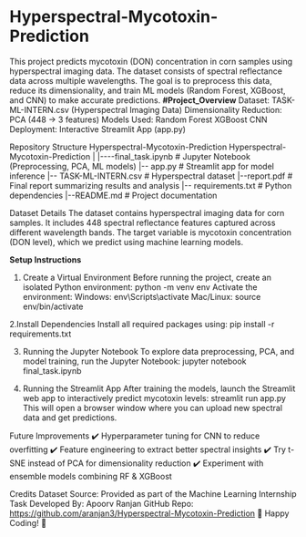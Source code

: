 # Hyperspectral-Mycotoxin-Prediction
This project predicts mycotoxin (DON) concentration in corn samples using hyperspectral imaging data. The dataset consists of spectral reflectance data across multiple wavelengths. The goal is to preprocess this data, reduce its dimensionality, and train ML models (Random Forest, XGBoost, and CNN) to make accurate predictions.
**#Project_Overview**
Dataset: TASK-ML-INTERN.csv (Hyperspectral Imaging Data)
Dimensionality Reduction: PCA (448 → 3 features)
Models Used:
Random Forest
XGBoost
CNN
Deployment: Interactive Streamlit App (app.py)

Repository Structure
Hyperspectral-Mycotoxin-Prediction
Hyperspectral-Mycotoxin-Prediction
|
|----final_task.ipynb    # Jupyter Notebook (Preprocessing, PCA, ML models)
|-- app.py              # Streamlit app for model inference
|-- TASK-ML-INTERN.csv  # Hyperspectral dataset
|--report.pdf          # Final report summarizing results and analysis
|-- requirements.txt    # Python dependencies
|--README.md           # Project documentation


 Dataset Details
The dataset contains hyperspectral imaging data for corn samples. It includes 448 spectral reflectance features captured across different wavelength bands. The target variable is mycotoxin concentration (DON level), which we predict using machine learning models.

**Setup Instructions**
1. Create a Virtual Environment
Before running the project, create an isolated Python environment:
python -m venv env
Activate the environment:
Windows:
env\Scripts\activate
Mac/Linux:
source env/bin/activate

2.Install Dependencies
Install all required packages using:
  pip install -r requirements.txt
 
3. Running the Jupyter Notebook
To explore data preprocessing, PCA, and model training, run the Jupyter Notebook:
jupyter notebook final_task.ipynb

5. Running the Streamlit App
After training the models, launch the Streamlit web app to interactively predict mycotoxin levels:
streamlit run app.py
This will open a browser window where you can upload new spectral data and get predictions.


Future Improvements
✔️ Hyperparameter tuning for CNN to reduce overfitting
✔️ Feature engineering to extract better spectral insights
✔️ Try t-SNE instead of PCA for dimensionality reduction
✔️ Experiment with ensemble models combining RF & XGBoost

 Credits
Dataset Source: Provided as part of the Machine Learning Internship Task
Developed By: Apoorv Ranjan
GitHub Repo: https://github.com/aranjan3/Hyperspectral-Mycotoxin-Prediction
🚀 Happy Coding! 🎯




